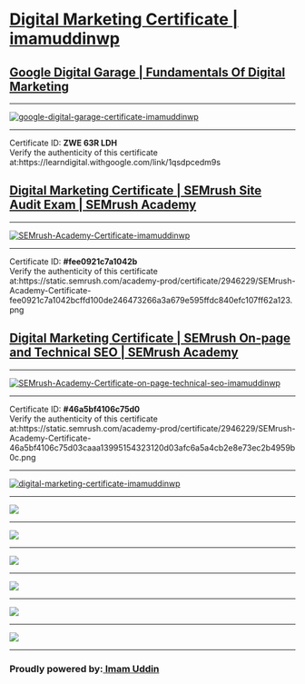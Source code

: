 <h1><a href="https://drive.google.com/file/d/18JuUjlX_nGCbVlbLYID4Dit6VDdKwdVJ/view?usp=sharing" target="_blank">Digital Marketing Certificate | imamuddinwp</a></h1>
<h2><a href="https://learndigital.withgoogle.com/digitalgarage/course/digital-marketing">Google Digital Garage | Fundamentals Of Digital Marketing </a></h2>
<hr>
<a href="https://analytics.google.com/analytics/academy/certificate/aYspqaxtRlCwSvyKQ8vx0w" target="_blank"> <img alt="google-digital-garage-certificate-imamuddinwp" src="https://github.com/imamuddinwp/digitalmarketingcertificate/blob/main/google-digital-garage-certificate-imamuddinwp.png"></a>
<hr>
Certificate ID: <strong>ZWE 63R LDH</strong><br>
Verify the authenticity of this certificate at:https://learndigital.withgoogle.com/link/1qsdpcedm9s

<h2><a href="https://www.semrush.com/academy/">Digital Marketing Certificate | SEMrush Site Audit Exam | SEMrush Academy </a></h2>
<hr>
<a href="https://static.semrush.com/academy-prod/certificate/2946229/SEMrush-Academy-Certificate-fee0921c7a1042bcffd100de246473266a3a679e595ffdc840efc107ff62a123.png" target="_blank"> <img alt="SEMrush-Academy-Certificate-imamuddinwp" src="https://github.com/imamuddinwp/digitalmarketingcertificate/blob/main/SEMrush-Academy-Certificate-imamuddinwp.png"></a>
<hr>
Certificate ID: <strong>#fee0921c7a1042b</strong><br>
Verify the authenticity of this certificate at:https://static.semrush.com/academy-prod/certificate/2946229/SEMrush-Academy-Certificate-fee0921c7a1042bcffd100de246473266a3a679e595ffdc840efc107ff62a123.png

<h2><a href="https://www.semrush.com/academy/">Digital Marketing Certificate | SEMrush On-page and Technical SEO | SEMrush Academy </a></h2>
<hr>
<a href="https://static.semrush.com/academy-prod/certificate/2946229/SEMrush-Academy-Certificate-46a5bf4106c75d03caaa13995154323120d03afc6a5a4cb2e8e73ec2b4959b0c.png" target="_blank"> <img alt="SEMrush-Academy-Certificate-on-page-technical-seo-imamuddinwp" src="https://github.com/imamuddinwp/digitalmarketingcertificate/blob/main/SEMrush-Academy-Certificate-on-page-technical-seo-imamuddinwp.png"></a>
<hr>
Certificate ID: <strong>#46a5bf4106c75d0</strong><br>
Verify the authenticity of this certificate at:https://static.semrush.com/academy-prod/certificate/2946229/SEMrush-Academy-Certificate-46a5bf4106c75d03caaa13995154323120d03afc6a5a4cb2e8e73ec2b4959b0c.png
<hr>
<a href="https://github.com/imamuddinwp/digitalmarketingcertificate/blob/main/SEMrush-Academy-Certificate-imamuddinwp-.png" target="_blank"> <img alt="digital-marketing-certificate-imamuddinwp" src="https://github.com/imamuddinwp/digitalmarketingcertificate/blob/main/SEMrush-Academy-Certificate-imamuddinwp-.png"></a>

<hr>
<a href="https://skillshop.exceedlms.com/student/award/73027196" target="_blank"> <img src="https://github.com/imamuddinwp/digitalmarketingcertificate/blob/main/google-analytics-academy-certificate-imamuddinwp.jpg"></a>


<hr>
<a href="https://skillshop.exceedlms.com/profiles/ff218c7057e24d8ca94da86260f68e33" target="_blank"> <img src="https://github.com/imamuddinwp/digitalmarketingcertificate/blob/main/distance-learning-for-educators-google-imamuddinwp.png"></a>

<hr>
<a href="https://skillshop.exceedlms.com/student/path/142277-google-my-business" target="_blank"> <img src="https://github.com/imamuddinwp/digitalmarketingcertificate/blob/main/google-my-business-gmb-imamuddin-imamuddinwp.jpg"></a>
<hr>


<a href="https://skillshop.exceedlms.com/student/path/142277-google-my-business" target="_blank"> <img src="https://github.com/imamuddinwp/digitalmarketingcertificate/blob/main/google-ads-display-certification-google-imamuddin-imamuddinwp.jpg"></a>
<hr>

<a href="https://www.slideshare.net/MdImamUddin3/google-digitalgaragecertificateimamuddinwp" target="_blank"> <img src="https://github.com/imamuddinwp/digitalmarketingcertificate/blob/main/imam-uddin.png"></a>
<hr>
<a href="https://learndigital.withgoogle.com/digitalgarage" target="_blank"> <img src="https://github.com/imamuddinwp/digitalmarketingcertificate/blob/main/google-digital-garage-homepage-imamuddinwp.png"></a>
<hr>
<h3>Proudly powered by:<a href="https://imamuddinwp.github.io/iu/" target="_blank">  Imam Uddin</a></h3>
